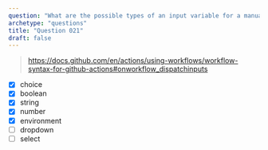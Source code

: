 ```yaml
---
question: "What are the possible types of an input variable for a manually triggered workflow? (Select five.)"
archetype: "questions"
title: "Question 021"
draft: false
---
```


> https://docs.github.com/en/actions/using-workflows/workflow-syntax-for-github-actions#onworkflow_dispatchinputs
- [x] choice
- [x] boolean
- [x] string
- [x] number
- [x] environment
- [ ] dropdown
- [ ] select
